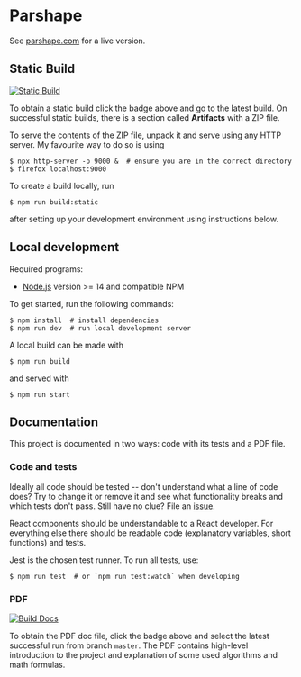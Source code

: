 # Parshape

See [parshape.com](https://parshape.com) for a live version.

## Static Build

[![Static Build](https://github.com/tmscer/parshape/actions/workflows/static-build.yml/badge.svg?branch=master)](https://github.com/tmscer/parshape/actions/workflows/static-build.yml)

To obtain a static build click the badge above and
go to the latest build. On successful static builds, there is a section called **Artifacts**
with a ZIP file.

To serve the contents of the ZIP file, unpack it and serve using any HTTP server.
My favourite way to do so is using

```console
$ npx http-server -p 9000 &  # ensure you are in the correct directory
$ firefox localhost:9000
```

To create a build locally, run

```console
$ npm run build:static
```

after setting up your development environment using instructions below.

## Local development

Required programs:

- [Node.js](https://nodejs.org/en/download/) version >= 14 and compatible NPM

To get started, run the following commands:

```console
$ npm install  # install dependencies
$ npm run dev  # run local development server
```

A local build can be made with

```console
$ npm run build
```

and served with

```console
$ npm run start
```

## Documentation

This project is documented in two ways: code with its tests and a PDF file.

### Code and tests

Ideally all code should be tested -- don't understand what a line
of code does? Try to change it or remove it and see what functionality breaks
and which tests don't pass. Still have no clue? File an [issue](https://github.com/tmscer/parshape/issues/new).

React components should be understandable to a React developer. For everything
else there should be readable code (explanatory variables, short functions) and tests.

Jest is the chosen test runner. To run all tests, use:

```console
$ npm run test  # or `npm run test:watch` when developing
```

### PDF

[![Build Docs](https://github.com/tmscer/parshape/actions/workflows/docs.yml/badge.svg)](https://github.com/tmscer/parshape/actions/workflows/docs.yml)

To obtain the PDF doc file, click the badge above and select the latest successful run from branch `master`.
The PDF contains high-level introduction to the project and explanation of some used
algorithms and math formulas.
